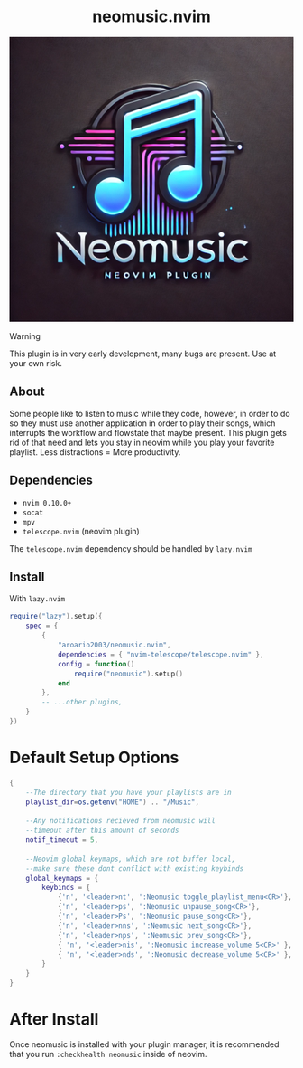<div align="center">
    <h1>neomusic.nvim</h1>
    <img src="./assets/logo.webp"></img>
</div>

> [!WARNING]
> This plugin is in very early development, many bugs are present. Use at your own risk.

## About

Some people like to listen to music while they code, however, in order to do so they must use another application in order to play their songs, which interrupts the workflow and flowstate that maybe present. This plugin gets rid of that need and lets you stay in neovim while you play your favorite playlist. Less distractions = More productivity.

## Dependencies

- `nvim 0.10.0+`
- `socat`
- `mpv`
- `telescope.nvim` (neovim plugin)

The `telescope.nvim` dependency should be handled by `lazy.nvim`

## Install

With `lazy.nvim`

```lua
require("lazy").setup({
    spec = {
        {
            "aroario2003/neomusic.nvim",
            dependencies = { "nvim-telescope/telescope.nvim" },
            config = function()
                require("neomusic").setup()
            end
        },
        -- ...other plugins,
    }
})
```

# Default Setup Options

```lua
{
    --The directory that you have your playlists are in
    playlist_dir=os.getenv("HOME") .. "/Music",

    --Any notifications recieved from neomusic will
    --timeout after this amount of seconds
    notif_timeout = 5,

    --Neovim global keymaps, which are not buffer local,
    --make sure these dont conflict with existing keybinds
    global_keymaps = {
        keybinds = {
            {'n', '<leader>nt', ':Neomusic toggle_playlist_menu<CR>'},
            {'n', '<leader>ps', ':Neomusic unpause_song<CR>'},
            {'n', '<leader>Ps', ':Neomusic pause_song<CR>'},
            {'n', '<leader>nns', ':Neomusic next_song<CR>'},
            {'n', '<leader>nps', ':Neomusic prev_song<CR>'},
            { 'n', '<leader>nis', ':Neomusic increase_volume 5<CR>' },
            { 'n', '<leader>nds', ':Neomusic decrease_volume 5<CR>' },
        }
    }
}
```

# After Install

Once neomusic is installed with your plugin manager, it is recommended that you run `:checkhealth neomusic` inside of neovim.
